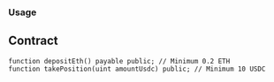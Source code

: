 ### Usage

## Contract

```solidity
function depositEth() payable public; // Minimum 0.2 ETH
function takePosition(uint amountUsdc) public; // Minimum 10 USDC
```